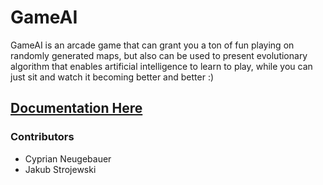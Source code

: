 # GameAI
GameAI is an arcade game that can grant you a ton of fun playing on randomly generated maps, but also can be used to present evolutionary algorithm that enables artificial intelligence to learn to play, while you can just sit and watch it becoming better and better :)

## [Documentation Here](Documentation.pdf)

### Contributors
 - Cyprian Neugebauer
 - Jakub Strojewski
